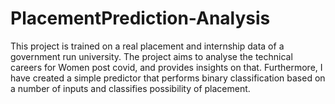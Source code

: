 # PlacementPrediction-Analysis
This project is trained on a real placement and internship data of a government run university. The project aims to analyse the technical careers for Women post covid, and provides insights on that. Furthermore, I have created a simple predictor that performs binary classification based on a number of inputs and classifies possibility of placement.
